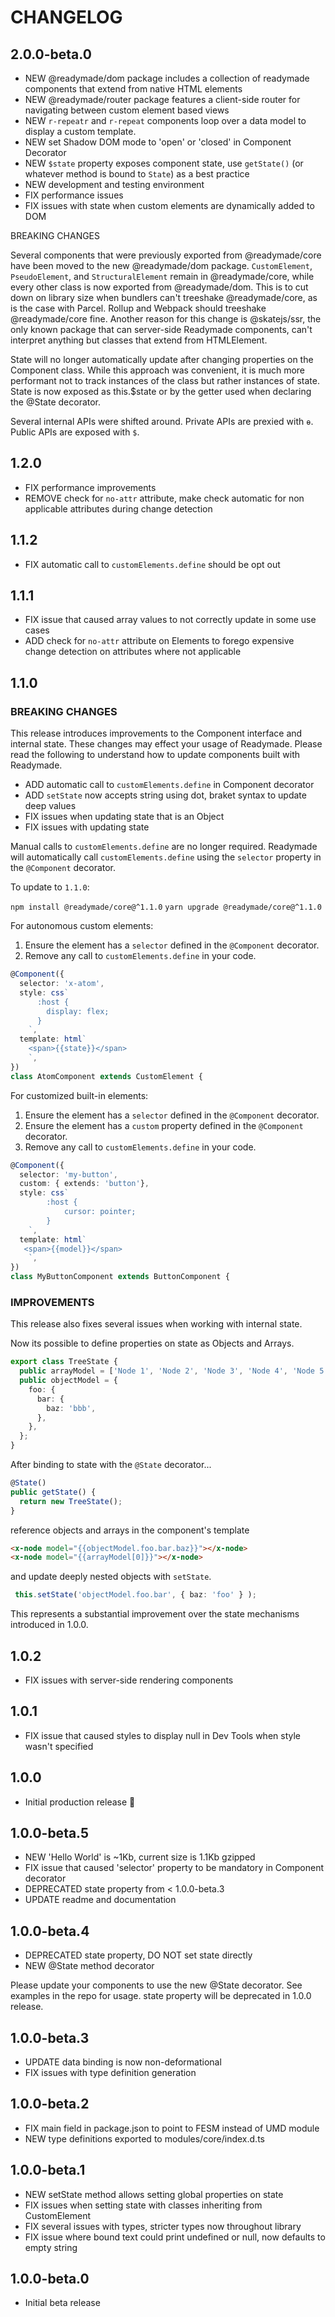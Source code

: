 # CHANGELOG

## 2.0.0-beta.0

- NEW @readymade/dom package includes a collection of readymade components that extend from native HTML elements
- NEW @readymade/router package features a client-side router for navigating between custom element based views
- NEW `r-repeatr` and `r-repeat` components loop over a data model to display a custom template. 
- NEW set Shadow DOM mode to 'open' or 'closed' in Component Decorator
- NEW `$state` property exposes component state, use `getState()` (or whatever method is bound to `State`) as a best practice
- NEW development and testing environment 
- FIX performance issues
- FIX issues with state when custom elements are dynamically added to DOM


BREAKING CHANGES

Several components that were previously exported from @readymade/core have been moved to the new @readymade/dom package. `CustomElement`, `PseudoElement`, and `StructuralElement` remain in @readymade/core, while every other class is now exported from @readymade/dom. This is to cut down on library size when bundlers can't treeshake @readymade/core, as is the case with Parcel. Rollup and Webpack should treeshake @readymade/core fine. Another reason for this change is @skatejs/ssr, the only known package that can server-side Readymade components, can't interpret anything but classes that extend from HTMLElement.

State will no longer automatically update after changing properties on the Component class. While this approach was convenient, it is much more performant not to track instances of the class but rather instances of state. State is now exposed as this.$state or by the getter used when declaring the @State decorator.

Several internal APIs were shifted around. Private APIs are prexied with `ɵ`. Public APIs are exposed with `$`. 

## 1.2.0

- FIX performance improvements
- REMOVE check for `no-attr` attribute, make check automatic for non applicable attributes during change detection


## 1.1.2

- FIX automatic call to `customElements.define` should be opt out


## 1.1.1

- FIX issue that caused array values to not correctly update in some use cases
- ADD check for `no-attr` attribute on Elements to forego expensive change detection on attributes where not applicable


## 1.1.0

### BREAKING CHANGES

This release introduces improvements to the Component interface and internal state. These changes may effect your usage of Readymade. Please read the following to understand how to update components built with Readymade.

- ADD automatic call to `customElements.define` in Component decorator
- ADD `setState` now accepts string using dot, braket syntax to update deep values
- FIX issues when updating state that is an Object
- FIX issues with updating state

Manual calls to `customElements.define` are no longer required. Readymade will automatically call `customElements.define` using the `selector` property in the `@Component` decorator.

To update to `1.1.0`:

`npm install @readymade/core@^1.1.0`
`yarn upgrade @readymade/core@^1.1.0`

For autonomous custom elements:

1. Ensure the element has a `selector` defined in the `@Component` decorator.
2. Remove any call to `customElements.define` in your code.

```typescript
@Component({
  selector: 'x-atom',
  style: css`
      :host {
        display: flex;
      }
	`,
  template: html`
    <span>{{state}}</span>
	`,
})
class AtomComponent extends CustomElement {
```

For customized built-in elements:

1. Ensure the element has a `selector` defined in the `@Component` decorator.
2. Ensure the element has a `custom` property defined in the `@Component` decorator.
3. Remove any call to `customElements.define` in your code.

```typescript
@Component({
  selector: 'my-button',
  custom: { extends: 'button'},
  style: css`
		:host {
			cursor: pointer;
		}
	`,
  template: html`
   <span>{{model}}</span>
	`,
})
class MyButtonComponent extends ButtonComponent {
```

### IMPROVEMENTS

This release also fixes several issues when working with internal state.

Now its possible to define properties on state as Objects and Arrays.

```typescript
export class TreeState {
  public arrayModel = ['Node 1', 'Node 2', 'Node 3', 'Node 4', 'Node 5', 'Node 6', 'Node 7'];
  public objectModel = {
    foo: {
      bar: {
        baz: 'bbb',
      },
    },
  };
}
```

After binding to state with the `@State` decorator...

```typescript
@State()
public getState() {
  return new TreeState();
}
```

reference objects and arrays in the component's template

```html
<x-node model="{{objectModel.foo.bar.baz}}"></x-node>
<x-node model="{{arrayModel[0]}}"></x-node>
```

and update deeply nested objects with `setState`.

```typescript
 this.setState('objectModel.foo.bar', { baz: 'foo' } );
```

This represents a substantial improvement over the state mechanisms introduced in 1.0.0.


## 1.0.2

- FIX issues with server-side rendering components

## 1.0.1

- FIX issue that caused styles to display null in Dev Tools when style wasn't specified

## 1.0.0

- Initial production release 🎉

## 1.0.0-beta.5

- NEW 'Hello World' is ~1Kb, current size is 1.1Kb gzipped
- FIX issue that caused 'selector' property to be mandatory in Component decorator
- DEPRECATED state property from < 1.0.0-beta.3
- UPDATE readme and documentation

## 1.0.0-beta.4

- DEPRECATED state property, DO NOT set state directly
- NEW @State method decorator

Please update your components to use the new @State decorator. See examples in the repo for usage.
state property will be deprecated in 1.0.0 release.

## 1.0.0-beta.3

- UPDATE data binding is now non-deformational
- FIX issues with type definition generation

## 1.0.0-beta.2

- FIX main field in package.json to point to FESM instead of UMD module
- NEW type definitions exported to modules/core/index.d.ts

## 1.0.0-beta.1

- NEW setState method allows setting global properties on state
- FIX issues when setting state with classes inheriting from CustomElement
- FIX several issues with types, stricter types now throughout library
- FIX issue where bound text could print undefined or null, now defaults to empty string

## 1.0.0-beta.0

- Initial beta release
